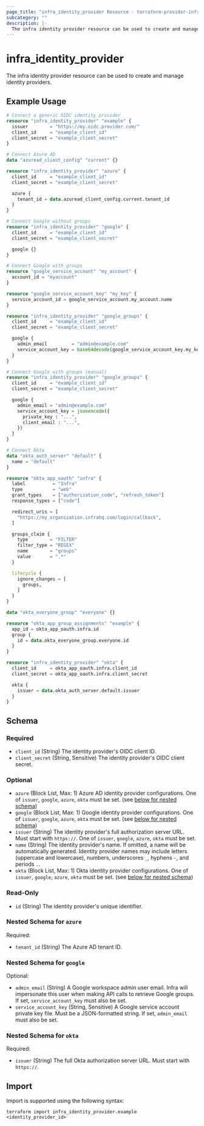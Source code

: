 ```yaml
---
page_title: "infra_identity_provider Resource - terraform-provider-infra"
subcategory: ""
description: |-
  The infra identity provider resource can be used to create and manage identity providers.
---
```


# infra_identity_provider

The infra identity provider resource can be used to create and manage identity providers.

## Example Usage

```terraform
# Connect a generic OIDC identity provider
resource "infra_identity_provider" "example" {
  issuer        = "https://my.oidc.provider.com/"
  client_id     = "example_client_id"
  client_secret = "example_client_secret"
}

# Connect Azure AD
data "azuread_client_config" "current" {}

resource "infra_identity_provider" "azure" {
  client_id     = "example_client_id"
  client_secret = "example_client_secret"

  azure {
    tenant_id = data.azuread_client_config.current.tenant_id
  }
}

# Connect Google without groups
resource "infra_identity_provider" "google" {
  client_id     = "example_client_id"
  client_secret = "example_client_secret"

  google {}
}

# Connect Google with groups
resource "google_service_account" "my_account" {
  account_id = "myaccount"
}

resource "google_service_account_key" "my_key" {
  service_account_id = google_service_account.my_account.name
}

resource "infra_identity_provider" "google_groups" {
  client_id     = "example_client_id"
  client_secret = "example_client_secret"

  google {
    admin_email         = "admin@example.com"
    service_account_key = base64decode(google_service_account_key.my_key.private_key)
  }
}

# Connect Google with groups (manual)
resource "infra_identity_provider" "google_groups" {
  client_id     = "example_client_id"
  client_secret = "example_client_secret"

  google {
    admin_email = "admin@example.com"
    service_account_key = jsonencode({
      private_key : "...",
      client_email : "...",
    })
  }
}

# Connect Okta
data "okta_auth_server" "default" {
  name = "default"
}

resource "okta_app_oauth" "infra" {
  label          = "Infra"
  type           = "web"
  grant_types    = ["authorization_code", "refresh_token"]
  response_types = ["code"]

  redirect_uris = [
    "https://my_organization.infrahq.com/login/callback",
  ]

  groups_claim {
    type        = "FILTER"
    filter_type = "REGEX"
    name        = "groups"
    value       = ".*"
  }

  lifecycle {
    ignore_changes = [
      groups,
    ]
  }
}

data "okta_everyone_group" "everyone" {}

resource "okta_app_group_assignments" "example" {
  app_id = okta_app_oauth.infra.id
  group {
    id = data.okta_everyone_group.everyone.id
  }
}

resource "infra_identity_provider" "okta" {
  client_id     = okta_app_oauth.infra.client_id
  client_secret = okta_app_oauth.infra.client_secret

  okta {
    issuer = data.okta_auth_server.default.issuer
  }
}
```

<!-- schema generated by tfplugindocs -->
## Schema

### Required

- `client_id` (String) The identity provider's OIDC client ID.
- `client_secret` (String, Sensitive) The identity provider's OIDC client secret.

### Optional

- `azure` (Block List, Max: 1) Azure AD identity provider configurations. One of `issuer`, `google`, `azure`, `okta` must be set. (see [below for nested schema](#nestedblock--azure))
- `google` (Block List, Max: 1) Google identity provider configurations. One of `issuer`, `google`, `azure`, `okta` must be set. (see [below for nested schema](#nestedblock--google))
- `issuer` (String) The identity provider's full authorization server URL. Must start with `https://`. One of `issuer`, `google`, `azure`, `okta` must be set.
- `name` (String) The identity provider's name. If omitted, a name will be automatically generated. Identity provider names may include letters (uppercase and lowercase), numbers, underscores `_`, hyphens `-`, and periods `.`.
- `okta` (Block List, Max: 1) Okta identity provider configurations. One of `issuer`, `google`, `azure`, `okta` must be set. (see [below for nested schema](#nestedblock--okta))

### Read-Only

- `id` (String) The identity provider's unique identifier.

<a id="nestedblock--azure"></a>
### Nested Schema for `azure`

Required:

- `tenant_id` (String) The Azure AD tenant ID.


<a id="nestedblock--google"></a>
### Nested Schema for `google`

Optional:

- `admin_email` (String) A Google workspace admin user email. Infra will impersonate this user when making API calls to retrieve Google groups. If set, `service_account_key` must also be set.
- `service_account_key` (String, Sensitive) A Google service account private key file. Must be a JSON-formatted string. If set, `admin_email` must also be set.


<a id="nestedblock--okta"></a>
### Nested Schema for `okta`

Required:

- `issuer` (String) The full Okta authorization server URL. Must start with `https://`.

## Import

Import is supported using the following syntax:

```shell
terraform import infra_identity_provider.example <identity_provider_id>
```
